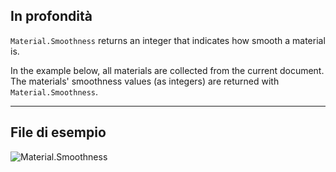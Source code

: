 ## In profondità
`Material.Smoothness` returns an integer that indicates how smooth a material is.

In the example below, all materials are collected from the current document. The materials' smoothness values (as integers) are returned with `Material.Smoothness`.
___
## File di esempio

![Material.Smoothness](./Revit.Elements.Material.Smoothness_img.jpg)
